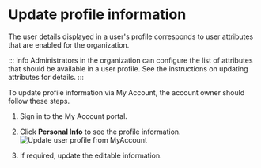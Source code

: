 # Update profile information

The user details displayed in a user's profile corresponds to user attributes that are enabled for the organization.

::: info
Administrators in the organization can configure the list of attributes that should be available in a user profile. See the instructions on <a :href="$withBase('/guides/users/attributes/manage-attributes/#update-attributes')">updating attributes</a> for details.
:::

To update profile information via My Account, the account owner should follow these steps.

1. Sign in to the My Account portal.
2. Click **Personal Info** to see the profile information.
   <img :src="$withBase('/assets/img/guides/organization/self-service/myaccount/update-profile-info.png')" alt="Update user profile from MyAccount">

3. If required, update the editable information.


